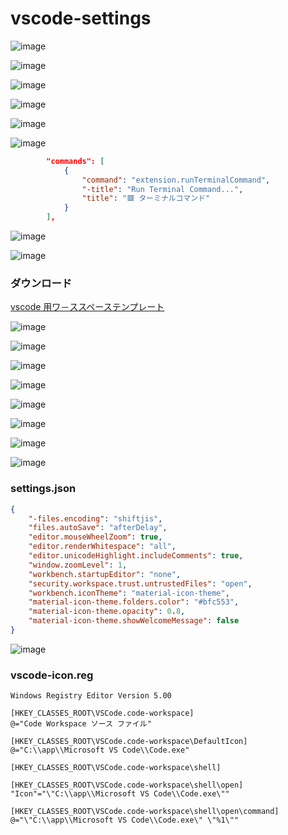 # vscode-settings

![image](https://user-images.githubusercontent.com/1501327/156951152-c310fe78-87b7-413b-a99a-1dc1fd3f55e3.png)

![image](https://user-images.githubusercontent.com/1501327/156951355-9678fd88-980f-4b69-8e17-229757db1de2.png)

![image](https://user-images.githubusercontent.com/1501327/156951268-0755695a-b502-4d79-b3a4-d200e6940f9e.png)

![image](https://user-images.githubusercontent.com/1501327/156951541-8005c5a6-1092-47a6-858d-29d4d6ca8456.png)

![image](https://user-images.githubusercontent.com/1501327/156951719-32102d19-5e2d-4bf8-87bc-2d6c7743c37d.png)

![image](https://user-images.githubusercontent.com/1501327/156952057-8becd434-f998-4d2e-ba0d-b8d214476e6a.png)
```json
		"commands": [
			{
				"command": "extension.runTerminalCommand",
				"-title": "Run Terminal Command...",
				"title": "🟥 ターミナルコマンド"
			}
		],
```
![image](https://user-images.githubusercontent.com/1501327/156953377-5f236079-ca2c-4364-b876-e5e4d26bb8a2.png)

![image](https://user-images.githubusercontent.com/1501327/156953674-133664da-f61f-4995-ad6d-cf2644b86ad7.png)



### ダウンロード
[vscode 用ワ－ススペーステンプレート](https://github.com/winofsql/subject)

![image](https://user-images.githubusercontent.com/1501327/156952692-e577f2f1-edee-4c72-9803-a467d0609875.png)

![image](https://user-images.githubusercontent.com/1501327/156955258-4a5992f1-2b10-459a-baa8-e522cf2eefa8.png)

![image](https://user-images.githubusercontent.com/1501327/156955190-92e14c26-c7e5-48ba-a5df-cbd5044d8dbb.png)

![image](https://user-images.githubusercontent.com/1501327/156955381-4bed881a-809b-433e-b548-2855804f4b39.png)

![image](https://user-images.githubusercontent.com/1501327/156955452-a837249e-6a87-46aa-b9cd-34b99f17f126.png)

![image](https://user-images.githubusercontent.com/1501327/156955541-30153aa2-c39d-4432-b7d0-1dbdc7c7d2dd.png)

![image](https://user-images.githubusercontent.com/1501327/156957195-29a43539-b5bf-48db-9f8b-99ae7479bd46.png)

![image](https://user-images.githubusercontent.com/1501327/156957355-5fb32419-9b4e-4066-a639-14038a3637ae.png)

### settings.json
```json
{
    "-files.encoding": "shiftjis",
    "files.autoSave": "afterDelay",
    "editor.mouseWheelZoom": true,
    "editor.renderWhitespace": "all",
    "editor.unicodeHighlight.includeComments": true,
    "window.zoomLevel": 1,
    "workbench.startupEditor": "none",
    "security.workspace.trust.untrustedFiles": "open",
    "workbench.iconTheme": "material-icon-theme",
    "material-icon-theme.folders.color": "#bfc553",
    "material-icon-theme.opacity": 0.8,
    "material-icon-theme.showWelcomeMessage": false
}
```

![image](https://user-images.githubusercontent.com/1501327/156961781-999040d9-8edf-46ea-94fd-9027663fdff1.png)

### vscode-icon.reg
```reg
Windows Registry Editor Version 5.00

[HKEY_CLASSES_ROOT\VSCode.code-workspace]
@="Code Workspace ソース ファイル"

[HKEY_CLASSES_ROOT\VSCode.code-workspace\DefaultIcon]
@="C:\\app\\Microsoft VS Code\\Code.exe"

[HKEY_CLASSES_ROOT\VSCode.code-workspace\shell]

[HKEY_CLASSES_ROOT\VSCode.code-workspace\shell\open]
"Icon"="\"C:\\app\\Microsoft VS Code\\Code.exe\""

[HKEY_CLASSES_ROOT\VSCode.code-workspace\shell\open\command]
@="\"C:\\app\\Microsoft VS Code\\Code.exe\" \"%1\""


```
